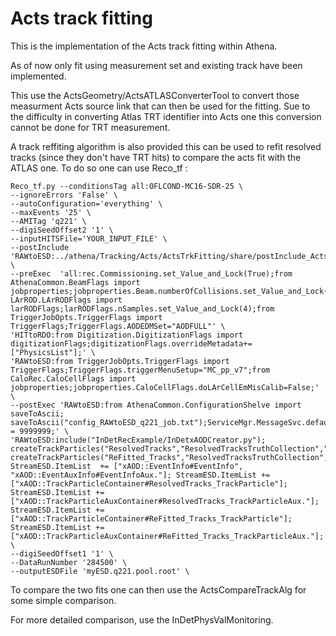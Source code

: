 Acts track fitting
========================

This is the implementation of the Acts track fitting within Athena. 

As of now only fit using measurement set and existing track have been implemented.

This use the ActsGeometry/ActsATLASConverterTool to convert those measurment Acts source link that can then be used for the fitting. Sue to the difficulty in converting Atlas TRT identifier into Acts one this conversion cannot be done for TRT measurement.

A track reffiting algorithm is also provided this can be used to refit resolved tracks (since they don't have TRT hits) to compare the acts fit with the ATLAS one. To do so one can use Reco_tf :

```
Reco_tf.py --conditionsTag all:OFLCOND-MC16-SDR-25 \
--ignoreErrors 'False' \
--autoConfiguration='everything' \
--maxEvents '25' \
--AMITag 'q221' \
--digiSeedOffset2 '1' \
--inputHITSFile='YOUR_INPUT_FILE' \
--postInclude 'RAWtoESD:../athena/Tracking/Acts/ActsTrkFitting/share/postInclude_ActsRefitting.py' \
--preExec  'all:rec.Commissioning.set_Value_and_Lock(True);from AthenaCommon.BeamFlags import jobproperties;jobproperties.Beam.numberOfCollisions.set_Value_and_Lock(0.);from LArROD.LArRODFlags import larRODFlags;larRODFlags.nSamples.set_Value_and_Lock(4);from TriggerJobOpts.TriggerFlags import TriggerFlags;TriggerFlags.AODEDMSet="AODFULL"' \
'HITtoRDO:from Digitization.DigitizationFlags import digitizationFlags;digitizationFlags.overrideMetadata+=["PhysicsList"];' \
'RAWtoESD:from TriggerJobOpts.TriggerFlags import TriggerFlags;TriggerFlags.triggerMenuSetup="MC_pp_v7";from CaloRec.CaloCellFlags import jobproperties;jobproperties.CaloCellFlags.doLArCellEmMisCalib=False;' \
--postExec 'RAWtoESD:from AthenaCommon.ConfigurationShelve import saveToAscii; saveToAscii("config_RAWtoESD_q221_job.txt");ServiceMgr.MessageSvc.defaultLimit = 9999999;' \
'RAWtoESD:include("InDetRecExample/InDetxAODCreator.py"); createTrackParticles("ResolvedTracks","ResolvedTracksTruthCollection","ResolvedTracks_TrackParticle",topSequence); createTrackParticles("ReFitted_Tracks","ResolvedTracksTruthCollection","ReFitted_Tracks_TrackParticle",topSequence); StreamESD.ItemList  += ["xAOD::EventInfo#EventInfo", "xAOD::EventAuxInfo#EventInfoAux."]; StreamESD.ItemList += ["xAOD::TrackParticleContainer#ResolvedTracks_TrackParticle"]; StreamESD.ItemList += ["xAOD::TrackParticleAuxContainer#ResolvedTracks_TrackParticleAux."]; StreamESD.ItemList += ["xAOD::TrackParticleContainer#ReFitted_Tracks_TrackParticle"]; StreamESD.ItemList += ["xAOD::TrackParticleAuxContainer#ReFitted_Tracks_TrackParticleAux."];' \
--digiSeedOffset1 '1' \
--DataRunNumber '284500' \
--outputESDFile 'myESD.q221.pool.root' \
```

To compare the two fits one can then use the ActsCompareTrackAlg for some simple comparison.

For more detailed comparison, use the InDetPhysValMonitoring.